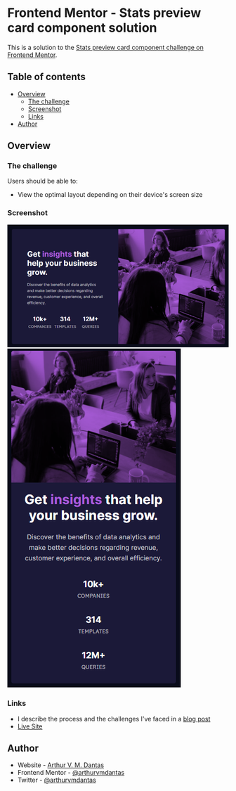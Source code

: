 # Frontend Mentor - Stats preview card component solution

This is a solution to the [Stats preview card component challenge on Frontend Mentor](https://www.frontendmentor.io/challenges/stats-preview-card-component-8JqbgoU62).

## Table of contents

- [Overview](#overview)
  - [The challenge](#the-challenge)
  - [Screenshot](#screenshot)
  - [Links](#links)
- [Author](#author)

## Overview

### The challenge

Users should be able to:

- View the optimal layout depending on their device's screen size

### Screenshot

![Desktop Screenshot](./media/screenshot-desktop.png)
![Mobile Screenshot](./media/screenshot-mobile.png)

### Links

- I describe the process and the challenges I've faced in a [blog post](https://arthurvmdantas.work/posts/1-grid-item-placement/)
- [Live Site](https://arthurvmdantas-exercises.github.io/frontendmentor01/)

## Author

- Website - [Arthur V. M. Dantas](https://arthurvmdantas.work)
- Frontend Mentor - [@arthurvmdantas](https://www.frontendmentor.io/profile/yourusername)
- Twitter - [@arthurvmdantas](https://www.twitter.com/arthurvmdantas)
